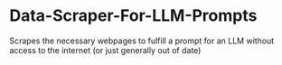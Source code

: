 # Data-Scraper-For-LLM-Prompts
Scrapes the necessary webpages to fulfill a prompt for an LLM without access to the internet (or just generally out of date)

